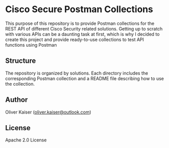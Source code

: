 # Cisco Secure Postman Collections

This purpose of this repository is to provide Postman collections
for the REST API of different Cisco Security related solutions. Getting
up to scratch with various APIs can be a daunting task at first,
which is why I decided to create this project and provide ready-to-use
collections to test API functions using Postman

## Structure

The repository is organized by solutions. Each directory includes the
corresponding Postman collection and a README file describing how 
to use the collection.

## Author

Oliver Kaiser (oliver.kaiser@outlook.com)

## License

Apache 2.0 License
